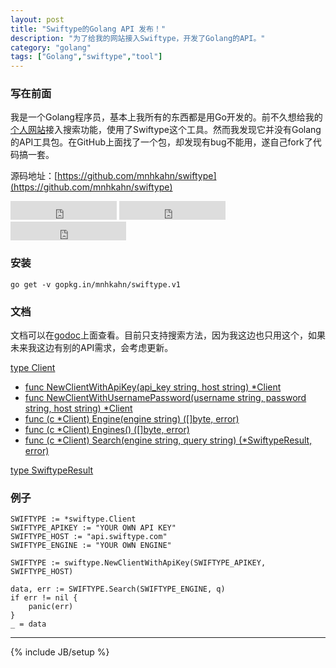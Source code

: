 ```yaml
---
layout: post
title: "Swiftype的Golang API 发布！"
description: "为了给我的网站接入Swiftype，开发了Golang的API。"
category: "golang"
tags: ["Golang","swiftype","tool"]
---
```


### 写在前面

我是一个Golang程序员，基本上我所有的东西都是用Go开发的。前不久想给我的[个人网站](http://cyeam.com)接入搜索功能，使用了Swiftype这个工具。然而我发现它并没有Golang的API工具包。在GitHub上面找了一个包，却发现有bug不能用，遂自己fork了代码搞一套。

源码地址：[https://github.com/mnhkahn/swiftype](https://github.com/mnhkahn/swiftype)

<iframe src="http://ghbtns.com/github-btn.html?user=mnhkahn&repo=swiftype&type=watch&count=true&size=large"
  allowtransparency="true" frameborder="0" scrolling="0" width="170" height="30"></iframe>

<iframe src="http://ghbtns.com/github-btn.html?user=mnhkahn&repo=swiftype&type=fork&count=true&size=large"
  allowtransparency="true" frameborder="0" scrolling="0" width="170" height="30"></iframe>

<iframe src="http://ghbtns.com/github-btn.html?user=mnhkahn&type=follow&count=true&size=large"
  allowtransparency="true" frameborder="0" scrolling="0" width="185" height="30"></iframe>


### 安装

	go get -v gopkg.in/mnhkahn/swiftype.v1

### 文档

文档可以在[godoc](https://godoc.org/github.com/mnhkahn/swiftype)上面查看。目前只支持搜索方法，因为我这边也只用这个，如果未来我这边有别的API需求，会考虑更新。

[type Client](https://godoc.org/github.com/mnhkahn/swiftype#Client)

+ [func NewClientWithApiKey(api_key string, host string) *Client](https://godoc.org/github.com/mnhkahn/swiftype#NewClientWithApiKey)
+ [func NewClientWithUsernamePassword(username string, password string, host string) *Client](https://godoc.org/github.com/mnhkahn/swiftype#NewClientWithUsernamePassword)
+ [func (c *Client) Engine(engine string) ([]byte, error)](https://godoc.org/github.com/mnhkahn/swiftype#Client.Engine)
+ [func (c *Client) Engines() ([]byte, error)](https://godoc.org/github.com/mnhkahn/swiftype#Client.Engines)
+ [func (c *Client) Search(engine string, query string) (*SwiftypeResult, error)](https://godoc.org/github.com/mnhkahn/swiftype#Client.Search)

[type SwiftypeResult](https://godoc.org/github.com/mnhkahn/swiftype#SwiftypeResult)


### 例子

	SWIFTYPE := *swiftype.Client
	SWIFTYPE_APIKEY := "YOUR OWN API KEY"
	SWIFTYPE_HOST := "api.swiftype.com"
	SWIFTYPE_ENGINE := "YOUR OWN ENGINE"
	
	SWIFTYPE := swiftype.NewClientWithApiKey(SWIFTYPE_APIKEY, SWIFTYPE_HOST)
	
	data, err := SWIFTYPE.Search(SWIFTYPE_ENGINE, q)
	if err != nil {
	    panic(err)
	}
	_ = data




---

{% include JB/setup %}
